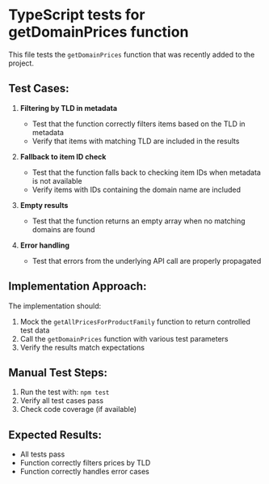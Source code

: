 # TypeScript tests for getDomainPrices function

This file tests the `getDomainPrices` function that was recently added to the project.

## Test Cases:

1. **Filtering by TLD in metadata**
   - Test that the function correctly filters items based on the TLD in metadata
   - Verify that items with matching TLD are included in the results

2. **Fallback to item ID check**
   - Test that the function falls back to checking item IDs when metadata is not available
   - Verify items with IDs containing the domain name are included

3. **Empty results**
   - Test that the function returns an empty array when no matching domains are found

4. **Error handling**
   - Test that errors from the underlying API call are properly propagated

## Implementation Approach:

The implementation should:
1. Mock the `getAllPricesForProductFamily` function to return controlled test data
2. Call the `getDomainPrices` function with various test parameters
3. Verify the results match expectations

## Manual Test Steps:

1. Run the test with: `npm test`
2. Verify all test cases pass
3. Check code coverage (if available)

## Expected Results:

- All tests pass
- Function correctly filters prices by TLD
- Function correctly handles error cases
